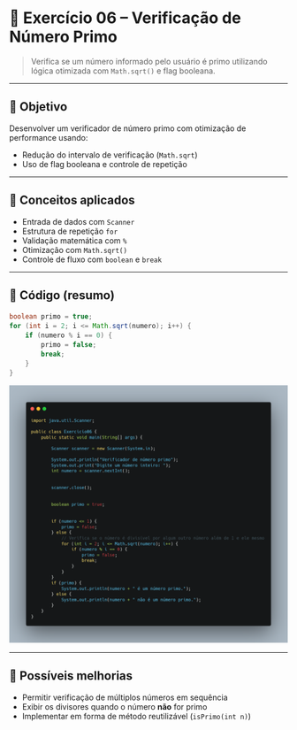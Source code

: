# 🧩 Exercício 06 – Verificação de Número Primo

> Verifica se um número informado pelo usuário é primo utilizando lógica otimizada com `Math.sqrt()` e flag booleana.

---

## 🎯 Objetivo

Desenvolver um verificador de número primo com otimização de performance usando:
- Redução do intervalo de verificação (`Math.sqrt`)
- Uso de flag booleana e controle de repetição

---

## 📘 Conceitos aplicados

- Entrada de dados com `Scanner`
- Estrutura de repetição `for`
- Validação matemática com `%`
- Otimização com `Math.sqrt()`
- Controle de fluxo com `boolean` e `break`

---

## 🔎 Código (resumo)

```java
boolean primo = true;
for (int i = 2; i <= Math.sqrt(numero); i++) {
    if (numero % i == 0) {
        primo = false;
        break;
    }
}
```

![Código](.screenshots/exercicio06-codigo.png)

---

## 🔧 Possíveis melhorias

- Permitir verificação de múltiplos números em sequência
- Exibir os divisores quando o número **não** for primo
- Implementar em forma de método reutilizável (`isPrimo(int n)`)
